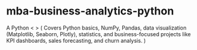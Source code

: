 # mba-business-analytics-python
A Python < > ( Covers Python basics, NumPy, Pandas, data visualization (Matplotlib, Seaborn, Plotly), statistics, and business-focused projects like KPI dashboards, sales forecasting, and churn analysis. )
